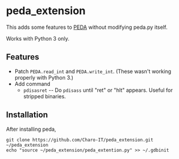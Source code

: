 # peda_extension
This adds some features to [PEDA](https://github.com/longld/peda) without modifying peda.py itself.

Works with Python 3 only.

## Features
* Patch `PEDA.read_int` and `PEDA.write_int`. (These wasn't working properly with Python 3.)
* Add command
    * `pdisasret` -- Do `pdisass` until "ret" or "hlt" appears. Useful for stripped binaries.

## Installation
After installing peda,
```
git clone https://github.com/Charo-IT/peda_extension.git ~/peda_extension
echo "source ~/peda_extension/peda_extention.py" >> ~/.gdbinit
```
